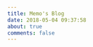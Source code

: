```yaml
---
title: Memo's Blog
date: 2018-05-04 09:37:58
about: true
comments: false
---
```


<script>
location.href = 'https://profile.epoch.tw';
</script>
